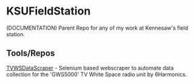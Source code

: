 # KSUFieldStation
(DOCUMENTATION) Parent Repo for any of my work at Kennesaw's field station.

## Tools/Repos
[TVWSDataScraper](https://github.com/StevenNaliwajka/TVWSDataScraper) - Selenium based webscraper to automate data 
collection for the 'GWS5000' TV White Space radio unit by 6Harmonics.
